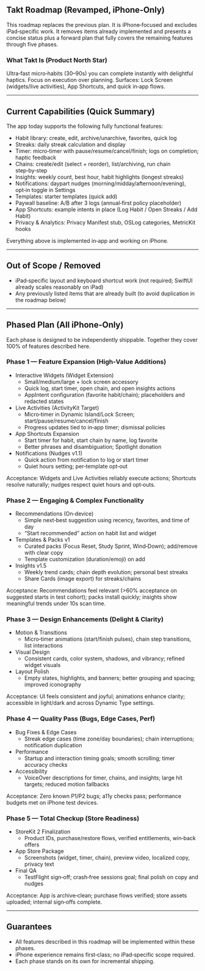 ## Takt Roadmap (Revamped, iPhone‑Only)

This roadmap replaces the previous plan. It is iPhone‑focused and excludes iPad‑specific work. It removes items already implemented and presents a concise status plus a forward plan that fully covers the remaining features through five phases.

### What Takt Is (Product North Star)
Ultra‑fast micro‑habits (30–90s) you can complete instantly with delightful haptics. Focus on execution over planning. Surfaces: Lock Screen (widgets/live activities), App Shortcuts, and quick in‑app flows.

---

## Current Capabilities (Quick Summary)
The app today supports the following fully functional features:
- Habit library: create, edit, archive/unarchive, favorites, quick log
- Streaks: daily streak calculation and display
- Timer: micro‑timer with pause/resume/cancel/finish; logs on completion; haptic feedback
- Chains: create/edit (select + reorder), list/archiving, run chain step‑by‑step
- Insights: weekly count, best hour, habit highlights (longest streaks)
- Notifications: daypart nudges (morning/midday/afternoon/evening), opt‑in toggle in Settings
- Templates: starter templates (quick add)
- Paywall baseline: A/B after 3 logs (annual‑first policy placeholder)
- App Shortcuts: example intents in place (Log Habit / Open Streaks / Add Habit)
- Privacy & Analytics: Privacy Manifest stub, OSLog categories, MetricKit hooks

Everything above is implemented in‑app and working on iPhone.

---

## Out of Scope / Removed
- iPad‑specific layout and keyboard shortcut work (not required; SwiftUI already scales reasonably on iPad)
- Any previously listed items that are already built (to avoid duplication in the roadmap below)

---

## Phased Plan (All iPhone‑Only)
Each phase is designed to be independently shippable. Together they cover 100% of features described here.

### Phase 1 — Feature Expansion (High‑Value Additions)
- Interactive Widgets (Widget Extension)
  - Small/medium/large + lock screen accessory
  - Quick log, start timer, open chain, and open insights actions
  - AppIntent configuration (favorite habit/chain); placeholders and redacted states
- Live Activities (ActivityKit Target)
  - Micro‑timer in Dynamic Island/Lock Screen; start/pause/resume/cancel/finish
  - Progress updates tied to in‑app timer; dismissal policies
- App Shortcuts Expansion
  - Start timer for habit, start chain by name, log favorite
  - Better phrases and disambiguation; Spotlight donation
- Notifications (Nudges v1.1)
  - Quick action from notification to log or start timer
  - Quiet hours setting; per‑template opt‑out

Acceptance: Widgets and Live Activities reliably execute actions; Shortcuts resolve naturally; nudges respect quiet hours and opt‑outs.

### Phase 2 — Engaging & Complex Functionality
- Recommendations (On‑device)
  - Simple next‑best suggestion using recency, favorites, and time of day
  - “Start recommended” action on habit list and widget
- Templates & Packs v1
  - Curated packs (Focus Reset, Study Sprint, Wind‑Down); add/remove with clear copy
  - Template customization (duration/emoji) on add
- Insights v1.5
  - Weekly trend cards; chain depth evolution; personal best streaks
  - Share Cards (image export) for streaks/chains

Acceptance: Recommendations feel relevant (>60% acceptance on suggested starts in test cohort); packs install quickly; insights show meaningful trends under 10s scan time.

### Phase 3 — Design Enhancements (Delight & Clarity)
- Motion & Transitions
  - Micro‑timer animations (start/finish pulses), chain step transitions, list interactions
- Visual Design
  - Consistent cards, color system, shadows, and vibrancy; refined widget visuals
- Layout Polish
  - Empty states, highlights, and banners; better grouping and spacing; improved iconography

Acceptance: UI feels consistent and joyful; animations enhance clarity; accessible in light/dark and across Dynamic Type settings.

### Phase 4 — Quality Pass (Bugs, Edge Cases, Perf)
- Bug Fixes & Edge Cases
  - Streak edge cases (time zone/day boundaries); chain interruptions; notification duplication
- Performance
  - Startup and interaction timing goals; smooth scrolling; timer accuracy checks
- Accessibility
  - VoiceOver descriptions for timer, chains, and insights; large hit targets; reduced motion fallbacks

Acceptance: Zero known P1/P2 bugs; a11y checks pass; performance budgets met on iPhone test devices.

### Phase 5 — Total Checkup (Store Readiness)
- StoreKit 2 Finalization
  - Product IDs, purchase/restore flows, verified entitlements, win‑back offers
- App Store Package
  - Screenshots (widget, timer, chain), preview video, localized copy, privacy text
- Final QA
  - TestFlight sign‑off; crash‑free sessions goal; final polish on copy and nudges

Acceptance: App is archive‑clean; purchase flows verified; store assets uploaded; internal sign‑offs complete.

---

## Guarantees
- All features described in this roadmap will be implemented within these phases.
- iPhone experience remains first‑class; no iPad‑specific scope required.
- Each phase stands on its own for incremental shipping.


